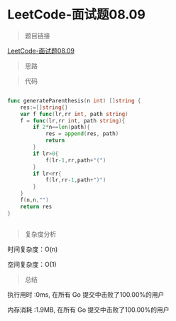 # LeetCode-面试题08.09

>题目链接

[LeetCode-面试题08.09](https://leetcode-cn.com/problems/bracket-lcci/)

> 思路


>代码

```go

func generateParenthesis(n int) []string {
    res:=[]string{}
    var f func(lr,rr int, path string)
    f = func(lr,rr int, path string){
        if 2*n==len(path){
            res = append(res, path)
            return
        }
        if lr>0{
            f(lr-1,rr,path+"(")
        }
        if lr<rr{
            f(lr,rr-1,path+")")
        }
    }
    f(n,n,"")
    return res
}



```

>复杂度分析

时间复杂度：O(n)

空间复杂度：O(1)

>总结

执行用时 :0ms, 在所有 Go 提交中击败了100.00%的用户

内存消耗 :1.9MB, 在所有 Go 提交中击败了100.00%的用户
